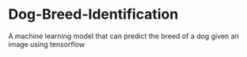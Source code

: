 # Dog-Breed-Identification
A machine learning model that can predict the breed of a dog given an image using tensorflow
